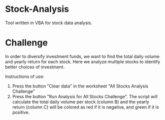 # Stock-Analysis

Tool written in VBA for stock data analysis.

# Challenge

In order to diversify investment funds, we want to find the total daily volume and yearly return for each stock.
Here we analyze multiple stocks to identify better choices of investment.

Instructions of use:

1) Press the button "Clear data" in the worksheet "All Stocks Analysis Challenge"
2) Press the button "Run Analysis for All Stocks Challenge". The script will calculate the total daily volume per stock (column B)
and the yearly return (column C) will be colored as red if it is negative, and green if it is positive.

